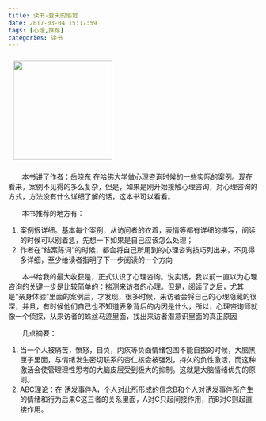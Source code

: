 ```yaml
---
title: 读书-登天的感觉
date: 2017-03-04 15:17:59
tags: [心理,推荐]
categories: 读书
---
```


<a href="https://book.douban.com/subject/3016463/"><img src="https://img1.doubanio.com/lpic/s3007159.jpg" style="width:200px; margin:10px"/></a>


&#160; &#160; &#160; &#160;本书讲了作者：岳晓东 在哈佛大学做心理咨询时候的一些实际的案例。现在看来，案例不见得的多么复杂，但是，如果是刚开始接触心理咨询，对心理咨询的方式，方法没有什么详细了解的话，这本书可以看看。
  
&#160; &#160; &#160; &#160;本书推荐的地方有：
  
1. 案例很详细。基本每个案例，从访问者的衣着，表情等都有详细的描写，阅读的时候可以别着急，先想一下如果是自己应该怎么处理；
2. 作者在“结案陈词”的时候，都会将自己所用到的心理咨询技巧列出来，不见得多详细，至少给读者指明了下一步阅读的一个方向


&#160; &#160; &#160; &#160;本书给我的最大收获是，正式认识了心理咨询。说实话，我以前一直以为心理咨询的关键一步是比较简单的：揣测来访者的心理。但是，阅读了之后，尤其是“亲身体验”里面的案例后，才发现，很多时候，来访者会将自己的心理隐藏的很深，并且，有时候他们自己也不知道表象背后的内因是什么，所以，心理咨询师就像一个侦探，从来访者的蛛丝马迹里面，找出来访者潜意识里面的真正原因

&#160; &#160; &#160; &#160;几点摘要：

1. 当一个人被痛苦，愤怒，自负，内疚等负面情绪包围不能自拔的时候，大脑黑匣子里面，与情绪发生密切联系的杏仁核会被强烈，持久的负性激活，而这种激活会使管理理性思考的大脑皮层受到极大的抑制。这就是大脑情绪优先的原则。
2. ABC理论：在 诱发事件A，个人对此所形成的信念B和个人对诱发事件所产生的情绪和行为后果C这三者的关系里面，A对C只起间接作用，而B对C则起直接作用。